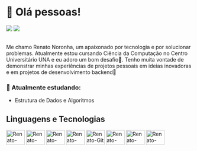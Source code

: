 # 👋 Olá pessoas!

<div>
  <a href="https://www.linkedin.com/in/renatonoronha/" target="_blank" title="Linkedin"><img src="https://img.shields.io/badge/LinkedIn-0077B5?style=for-the-badge&logo=linkedin&logoColor=white" target="_blank"></a>
  <a href="mailto:dev.renato10@gmail.com" title="Gmail"><img src="https://img.shields.io/badge/-dev.renato10@gmail.com-6633cc?style=for-the-badge&logo=Gmail&logoColor=white&color=red&link=mailto:dev.renato10@gmail.com"></a>
</div>

<br>

Me chamo Renato Noronha, um apaixonado por tecnologia e por solucionar problemas. Atualmente estou cursando Ciência da Computação no Centro Universitário UNA e eu adoro um bom desafio👀. Tenho muita vontade de demonstrar minhas experiências de projetos pessoais em ideias inovadoras e em projetos de desenvolvimento backend🚀
   
### 🌱 Atualmente estudando:
- Estrutura de Dados e Algoritmos

## Linguagens e Tecnologias

<div style="display: inline_block">
  <img align="center" alt="Renato-Java" title="Java" height="40" width="50" src="https://cdn.jsdelivr.net/gh/devicons/devicon@latest/icons/java/java-original.svg" />
  <img align="center" alt="Renato-Spring" title="Spring" height="40" width="50" src="https://cdn.jsdelivr.net/gh/devicons/devicon@latest/icons/spring/spring-original.svg" />
  <img align="center" alt="Renato-PostgreSQL" title="PostgreSQL" height="40" width="50" src="https://cdn.jsdelivr.net/gh/devicons/devicon@latest/icons/postgresql/postgresql-original.svg" />
  <img align="center" alt="Renato-MySQL" title="MySQL" height="40" width="50" src="https://cdn.jsdelivr.net/gh/devicons/devicon@latest/icons/mysql/mysql-original.svg" />
  <img align="center" alt="Renato-Git" title="Git" height="40" width="50" src="https://cdn.jsdelivr.net/gh/devicons/devicon@latest/icons/git/git-original.svg" />
  <img align="center" alt="Renato-Docker" title="Docker" height="40" width="50" src="https://cdn.jsdelivr.net/gh/devicons/devicon@latest/icons/docker/docker-original.svg" />
  <img align="center" alt="Renato-Postman" title="Postman" height="40" width="50" src="https://cdn.jsdelivr.net/gh/devicons/devicon@latest/icons/postman/postman-original.svg" />
  <img align="center" alt="Renato-Notion" title="Notion" height="40" width="50" src="https://cdn.jsdelivr.net/gh/devicons/devicon@latest/icons/notion/notion-original.svg" />
</div>
